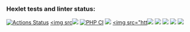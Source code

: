 ### Hexlet tests and linter status:
[![Actions Status](https://github.com/YanaKramareva/php-project-lvl1/workflows/hexlet-check/badge.svg)](https://github.com/YanaKramareva/php-project-lvl1/actions)
<a href="https://codeclimate.com/github/codeclimate/codeclimate/maintainability"><img src<a href="https://codeclimate.com/github/YanaKramareva/php-project-lvl1/maintainability"><img src="https://api.codeclimate.com/v1/badges/2148437363dfeba796c9/maintainability" /></a>
[![PHP CI](https://github.com/YanaKramareva/php-project-lvl1/actions/workflows/workflow.yml/badge.svg)](https://github.com/YanaKramareva/php-project-lvl1/actions/workflows/workflow.yml)
<a href="https://asciinema.org/a/6W1JoSMkFagcsOL2VJoYAXwlp" target="_blank"><img src="https://asciinema.org/a/6W1JoSMkFagcsOL2VJoYAXwlp.svg" /></a>
<a href="https://asciinema.org/a/KMtuMRsiucN5cLNRHLYV6AHaO" target="_blank"><img src="htt<a href="https://asciinema.org/a/pjt5lCVlG6fklnEbHoJLJg9re" target="_blank"><img src="https://asciinema.org/a/pjt5lCVlG6fklnEbHoJLJg9re.svg" /></a>
<a href="https://asciinema.org/a/cNc4XOeCxHFLbZkd4efMb5luH" target="_blank"><img src="https://asciinema.org/a/cNc4XOeCxHFLbZkd4efMb5luH.svg" /></a>
<a href="https://asciinema.org/a/446714" target="_blank"><img src="https://asciinema.org/a/446714.svg" /></a>
<a href="https://asciinema.org/a/qEihyLu2iu2k3vmiD5Zxl2ucU" target="_blank"><img src="https://asciinema.org/a/qEihyLu2iu2k3vmiD5Zxl2ucU.svg" /></a>
<a href="https://asciinema.org/a/FQp4HPiLjAdPIAO0oMm6Rjurm" target="_blank"><img src="https://asciinema.org/a/FQp4HPiLjAdPIAO0oMm6Rjurm.svg" /></a>

